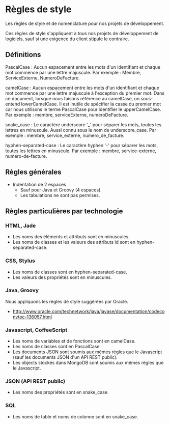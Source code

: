 Règles de style
===============

Les règles de style et de nomenclature pour nos projets de développement.

Ces règles de style s'appliquent à tous nos projets de développement de
logiciels, sauf si une exigence du client stipule le contraire.

Définitions
-----------

PascalCase : Aucun espacement entre les mots d'un identifiant et chaque mot
commence par une lettre majuscule. Par exemple : Membre, ServiceExterne,
NumeroDeFacture.

camelCase : Aucun espacement entre les mots d'un identifiant et chaque mot
commence par une lettre majuscule à l'exception du premier mot. Dans ce
document, lorsque nous faisons référence au camelCase, on sous-entend
lowerCamelCase. Il est inutile de spécifier la casse du premier mot car nous
utilisons le terme PascalCase pour identifier le upperCamelCase. Par exemple :
membre, serviceExterne, numeroDeFacture.

snake_case : Le caractère underscore '_' pour séparer les mots, toutes les
lettres en minuscule. Aussi connu sous le nom de underscore_case. Par exemple :
membre, service_externe, numero_de_facture.

hyphen-separated-case : Le caractère hyphen '-' pour séparer les mots, toutes les
lettres en minuscule. Par exemple : membre, service-externe, numero-de-facture.

Règles générales
----------------

* Indentation de 2 espaces
  * Sauf pour Java et Groovy (4 espaces)
  * Les tabulations ne sont pas permises.

Règles particulières par technologie
------------------------------------

### HTML, Jade

* Les noms des éléments et attributs sont en minuscules.
* Les noms de classes et les valeurs des attributs id sont en
  hyphen-separated-case.

### CSS, Stylus

* Les noms de classes sont en hyphen-separated-case.
* Les valeurs des propriétés sont en minuscules.

### Java, Groovy

Nous appliquons les règles de style suggérées par Oracle.

* http://www.oracle.com/technetwork/java/javase/documentation/codeconvtoc-136057.html

### Javascript, CoffeeScript

* Les noms de variables et de fonctions sont en camelCase.
* Les noms de classes sont en PascalCase.
* Les documents JSON sont soumis aux mêmes règles que le Javascript (sauf les
  documents JSON d'un API REST public).
* Les objects stockés dans MongoDB sont soumis aux mêmes règles que le
  Javascript.

### JSON (API REST public)

* Les noms des propriétés sont en snake_case.

### SQL

* Les noms de table et noms de colonne sont en snake_case.
